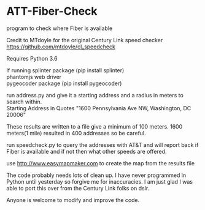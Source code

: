 # ATT-Fiber-Check
program to check where Fiber is available

Credit to MTdoyle for the original Century Link  speed checker
https://github.com/mtdoyle/cl_speedcheck

Requires Python 3.6  
  
If running 
splinter package (pip install splinter)  
phantomjs web driver  
pygeocoder package (pip install pygeocoder)

run address.py and give it a starting address and a radius in meters to search within.  
Starting Address in Quotes "1600 Pennsylvania Ave NW, Washington, DC 20006"

These results are written to a file 
give a minimum of 100 meters. 1600 meters(1 mile) resulted in 400 addresses so be careful.

run speedcheck.py to query the addresses with AT&T and will report back if Fiber is available and if not then what other speeds are offered.

use http://www.easymapmaker.com to create the map from the results file

The code probably needs lots of clean up. I have never programmed in Python until yesterday so forgive me for inaccuracies.
I am just glad I was able to port this over from the Century Link folks on dslr.

Anyone is welcome to modify and improve the code.
